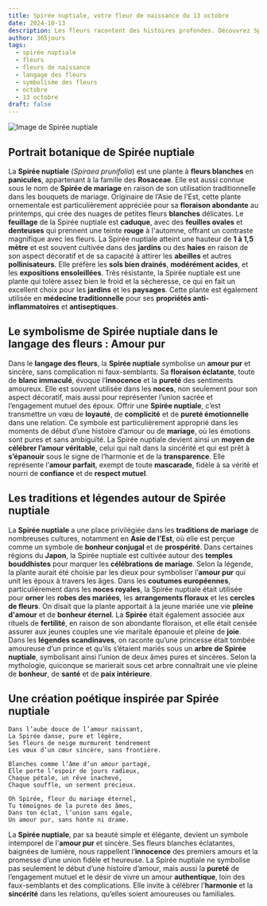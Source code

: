 ```yaml
---
title: Spirée nuptiale, votre fleur de naissance du 13 octobre
date: 2024-10-13
description: Les fleurs racontent des histoires profondes. Découvrez Spirée nuptiale, votre fleur de naissance du 13 octobre, ses symboles et récits fascinants. Plongez dans sa signification et son langage unique dans l'art floral.
author: 365jours
tags:
  - spirée nuptiale
  - fleurs
  - fleurs de naissance
  - langage des fleurs
  - symbolisme des fleurs
  - octobre
  - 13 octobre
draft: false
---
```



![Image de Spirée nuptiale](https://cdn.pixabay.com/photo/2020/04/21/04/50/meadowsweet-trees-5070844_640.jpg#center)


## Portrait botanique de Spirée nuptiale

La **Spirée nuptiale** (_Spiraea prunifolia_) est une plante à **fleurs blanches** en **panicules**, appartenant à la famille des **Rosaceae**. Elle est aussi connue sous le nom de **Spirée de mariage** en raison de son utilisation traditionnelle dans les bouquets de mariage. Originaire de l’Asie de l'Est, cette plante ornementale est particulièrement appréciée pour sa **floraison abondante** au printemps, qui crée des nuages de petites fleurs **blanches** délicates. Le **feuillage** de la Spirée nuptiale est **caduque**, avec des **feuilles ovales** et **denteuses** qui prennent une teinte **rouge** à l'automne, offrant un contraste magnifique avec les fleurs. La Spirée nuptiale atteint une hauteur de **1 à 1,5 mètre** et est souvent cultivée dans des **jardins** ou des **haies** en raison de son aspect décoratif et de sa capacité à attirer les **abeilles** et autres **pollinisateurs**. Elle préfère les **sols bien drainés**, **modérément acides**, et les **expositions ensoleillées**. Très résistante, la Spirée nuptiale est une plante qui tolère assez bien le froid et la sécheresse, ce qui en fait un excellent choix pour les **jardins** et les **paysages**. Cette plante est également utilisée en **médecine traditionnelle** pour ses **propriétés anti-inflammatoires** et **antiseptiques**.

## Le symbolisme de Spirée nuptiale dans le langage des fleurs : Amour pur

Dans le **langage des fleurs**, la **Spirée nuptiale** symbolise un **amour pur** et sincère, sans complication ni faux-semblants. Sa **floraison éclatante**, toute de **blanc immaculé**, évoque l’**innocence** et la **pureté** des sentiments amoureux. Elle est souvent utilisée dans les **noces**, non seulement pour son aspect décoratif, mais aussi pour représenter l’union sacrée et l’engagement mutuel des époux. Offrir une **Spirée nuptiale**, c’est transmettre un vœu de **loyauté**, de **complicité** et de **pureté émotionnelle** dans une relation. Ce symbole est particulièrement approprié dans les moments de début d’une histoire d’amour ou de **mariage**, où les émotions sont pures et sans ambiguïté. La Spirée nuptiale devient ainsi un **moyen de célébrer l’amour véritable**, celui qui naît dans la sincérité et qui est prêt à **s’épanouir** sous le signe de l’harmonie et de la **transparence**. Elle représente l’**amour parfait**, exempt de toute **mascarade**, fidèle à sa vérité et nourri de **confiance** et de **respect mutuel**.

## Les traditions et légendes autour de Spirée nuptiale

La **Spirée nuptiale** a une place privilégiée dans les **traditions de mariage** de nombreuses cultures, notamment en **Asie de l’Est**, où elle est perçue comme un symbole de **bonheur conjugal** et de **prospérité**. Dans certaines régions du **Japon**, la Spirée nuptiale est cultivée autour des **temples bouddhistes** pour marquer les **célébrations de mariage**. Selon la légende, la plante aurait été choisie par les dieux pour symboliser l’**amour pur** qui unit les époux à travers les âges. Dans les **coutumes européennes**, particulièrement dans les **noces royales**, la Spirée nuptiale était utilisée pour **orner** les **robes des mariées**, les **arrangements floraux** et les **cercles de fleurs**. On disait que la plante apportait à la jeune mariée une vie **pleine d'amour** et de **bonheur éternel**. La **Spirée** était également associée aux rituels de **fertilité**, en raison de son abondante floraison, et elle était censée assurer aux jeunes couples une vie maritale épanouie et pleine de **joie**. Dans les **légendes scandinaves**, on raconte qu’une princesse était tombée amoureuse d’un prince et qu’ils s’étaient mariés sous un **arbre de Spirée nuptiale**, symbolisant ainsi l’union de deux âmes pures et sincères. Selon la mythologie, quiconque se marierait sous cet arbre connaîtrait une vie pleine de **bonheur**, de **santé** et de **paix intérieure**.

## Une création poétique inspirée par Spirée nuptiale

```
Dans l’aube douce de l’amour naissant,
La Spirée danse, pure et légère,
Ses fleurs de neige murmurent tendrement
Les vœux d’un cœur sincère, sans frontière.

Blanches comme l’âme d’un amour partagé,
Elle porte l’espoir de jours radieux,
Chaque pétale, un rêve inachevé,
Chaque souffle, un serment précieux.

Oh Spirée, fleur du mariage éternel,
Tu témoignes de la pureté des âmes,
Dans ton éclat, l’union sans égale,
Un amour pur, sans honte ni drame.
```

La **Spirée nuptiale**, par sa beauté simple et élégante, devient un symbole intemporel de l'**amour pur** et sincère. Ses fleurs blanches éclatantes, baignées de lumière, nous rappellent l’**innocence** des premiers amours et la promesse d’une union fidèle et heureuse. La Spirée nuptiale ne symbolise pas seulement le début d’une histoire d’amour, mais aussi la **pureté** de l’engagement mutuel et le désir de vivre un amour **authentique**, loin des faux-semblants et des complications. Elle invite à célébrer l’**harmonie** et la **sincérité** dans les relations, qu’elles soient amoureuses ou familiales.

